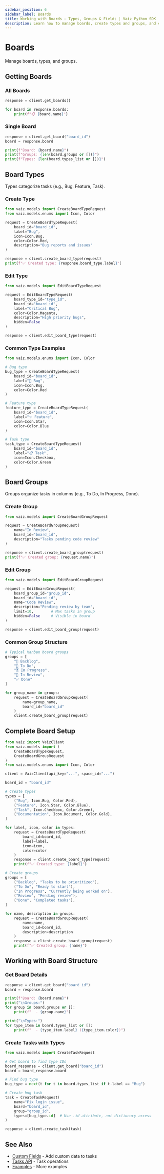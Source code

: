 ```yaml
---
sidebar_position: 6
sidebar_label: Boards
title: Working with Boards — Types, Groups & Fields | Vaiz Python SDK
description: Learn how to manage boards, create types and groups, and configure custom fields using the Vaiz Python SDK. Complete guide with examples.
---
```


# Boards

Manage boards, types, and groups.

## Getting Boards

### All Boards

```python
response = client.get_boards()

for board in response.boards:
    print(f"📋 {board.name}")
```

### Single Board

```python
response = client.get_board("board_id")
board = response.board

print(f"Board: {board.name}")
print(f"Groups: {len(board.groups or [])}")
print(f"Types: {len(board.types_list or [])}")
```

## Board Types

Types categorize tasks (e.g., Bug, Feature, Task).

### Create Type

```python
from vaiz.models import CreateBoardTypeRequest
from vaiz.models.enums import Icon, Color

request = CreateBoardTypeRequest(
    board_id="board_id",
    label="Bug",
    icon=Icon.Bug,
    color=Color.Red,
    description="Bug reports and issues"
)

response = client.create_board_type(request)
print(f"✅ Created type: {response.board_type.label}")
```

### Edit Type

```python
from vaiz.models import EditBoardTypeRequest

request = EditBoardTypeRequest(
    board_type_id="type_id",
    board_id="board_id",
    label="Critical Bug",
    color=Color.Magenta,
    description="High priority bugs",
    hidden=False
)

response = client.edit_board_type(request)
```

### Common Type Examples

```python
from vaiz.models.enums import Icon, Color

# Bug type
bug_type = CreateBoardTypeRequest(
    board_id="board_id",
    label="🐛 Bug",
    icon=Icon.Bug,
    color=Color.Red
)

# Feature type
feature_type = CreateBoardTypeRequest(
    board_id="board_id",
    label="✨ Feature",
    icon=Icon.Star,
    color=Color.Blue
)

# Task type
task_type = CreateBoardTypeRequest(
    board_id="board_id",
    label="📋 Task",
    icon=Icon.Checkbox,
    color=Color.Green
)
```

## Board Groups

Groups organize tasks in columns (e.g., To Do, In Progress, Done).

### Create Group

```python
from vaiz.models import CreateBoardGroupRequest

request = CreateBoardGroupRequest(
    name="In Review",
    board_id="board_id",
    description="Tasks pending code review"
)

response = client.create_board_group(request)
print(f"✅ Created group: {request.name}")
```

### Edit Group

```python
from vaiz.models import EditBoardGroupRequest

request = EditBoardGroupRequest(
    board_group_id="group_id",
    board_id="board_id",
    name="Code Review",
    description="Pending review by team",
    limit=10,        # Max tasks in group
    hidden=False     # Visible in board
)

response = client.edit_board_group(request)
```

### Common Group Structure

```python
# Typical Kanban board groups
groups = [
    "📝 Backlog",
    "🎯 To Do",
    "⏳ In Progress",
    "👀 In Review",
    "✅ Done"
]

for group_name in groups:
    request = CreateBoardGroupRequest(
        name=group_name,
        board_id="board_id"
    )
    client.create_board_group(request)
```

## Complete Board Setup

```python
from vaiz import VaizClient
from vaiz.models import (
    CreateBoardTypeRequest,
    CreateBoardGroupRequest
)
from vaiz.models.enums import Icon, Color

client = VaizClient(api_key="...", space_id="...")

board_id = "board_id"

# Create types
types = [
    ("Bug", Icon.Bug, Color.Red),
    ("Feature", Icon.Star, Color.Blue),
    ("Task", Icon.Checkbox, Color.Green),
    ("Documentation", Icon.Document, Color.Gold),
]

for label, icon, color in types:
    request = CreateBoardTypeRequest(
        board_id=board_id,
        label=label,
        icon=icon,
        color=color
    )
    response = client.create_board_type(request)
    print(f"✅ Created type: {label}")

# Create groups
groups = [
    ("Backlog", "Tasks to be prioritized"),
    ("To Do", "Ready to start"),
    ("In Progress", "Currently being worked on"),
    ("Review", "Pending review"),
    ("Done", "Completed tasks"),
]

for name, description in groups:
    request = CreateBoardGroupRequest(
        name=name,
        board_id=board_id,
        description=description
    )
    response = client.create_board_group(request)
    print(f"✅ Created group: {name}")
```

## Working with Board Structure

### Get Board Details

```python
response = client.get_board("board_id")
board = response.board

print(f"Board: {board.name}")
print("\nGroups:")
for group in board.groups or []:
    print(f"  - {group.name}")

print("\nTypes:")
for type_item in board.types_list or []:
    print(f"  - {type_item.label} ({type_item.color})")
```

### Create Tasks with Types

```python
from vaiz.models import CreateTaskRequest

# Get board to find type IDs
board_response = client.get_board("board_id")
board = board_response.board

# Find bug type
bug_type = next(t for t in board.types_list if t.label == "Bug")

# Create bug task
task = CreateTaskRequest(
    name="Fix login issue",
    board="board_id",
    group="group_id",
    types=[bug_type.id]  # Use .id attribute, not dictionary access
)

response = client.create_task(task)
```

## See Also

- [Custom Fields](./custom-fields) - Add custom data to tasks
- [Tasks API](./tasks) - Task operations
- [Examples](../patterns/introduction) - More examples
